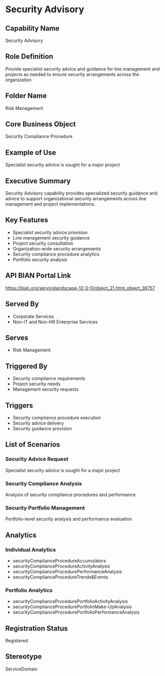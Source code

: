 # Security Advisory

## Capability Name
Security Advisory

## Role Definition
Provide specialist security advice and guidance for line management and projects as needed to ensure security arrangements across the organization

## Folder Name
Risk Management

## Core Business Object
Security Compliance Procedure

## Example of Use
Specialist security advice is sought for a major project

## Executive Summary
Security Advisory capability provides specialized security guidance and advice to support organizational security arrangements across line management and project implementations.

## Key Features
- Specialist security advice provision
- Line management security guidance
- Project security consultation
- Organization-wide security arrangements
- Security compliance procedure analytics
- Portfolio security analysis

## API BIAN Portal Link
https://bian.org/servicelandscape-12-0-0/object_21.html_object_36757

## Served By
- Corporate Services
- Non-IT and Non-HR Enterprise Services

## Serves
- Risk Management

## Triggered By
- Security compliance requirements
- Project security needs
- Management security requests

## Triggers
- Security compliance procedure execution
- Security advice delivery
- Security guidance provision

## List of Scenarios

### Security Advice Request
Specialist security advice is sought for a major project

### Security Compliance Analysis
Analysis of security compliance procedures and performance

### Security Portfolio Management
Portfolio-level security analysis and performance evaluation

## Analytics

### Individual Analytics
- securityComplianceProcedureAccumulators
- securityComplianceProcedureActivityAnalysis
- securityComplianceProcedurePerformanceAnalysis
- securityComplianceProcedureTrends&Events

### Portfolio Analytics
- securityComplianceProcedurePortfolioActivityAnalysis
- securityComplianceProcedurePortfolioMake-UpAnalysis
- securityComplianceProcedurePortfolioPerformanceAnalysis

## Registration Status
Registered

## Stereotype
ServiceDomain